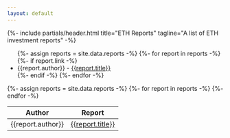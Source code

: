 ```yaml
---
layout: default
---
```



{%- include partials/header.html title="ETH Reports" tagline="A list of ETH investment reports" -%}


<!-- Content -->
<section class="d-none pb-5">
  <div class="container">
    <div class="row justify-content-center">
      <div class="col-12 mb-4">
        <div class="card rounded-3 mx-auto bg-blue text-gray" style="max-width: 40rem;">
          <div class="card-body my-3 mx-0 mx-sm-2 mx-md-3">
            <ul>
            {%- assign reports = site.data.reports -%}
            {%- for report in reports -%}
              {%- if report.link -%}
                <li class="entry">
                  {{report.author}} - <a href="{{report.link}}" target="_blank">{{report.title}}</a>
                </li>
              {%- endif -%}
            {%- endfor -%}
          </ul>
          </div>
        </div>
      </div>
    </div>
  </div>
</section>





<!-- Content -->
<section id="reports" class="pb-5 dd-none">
  <div class="container">
    <div class="table-responsive mx-auto" style="max-width: 40rem;">
      <table id="reportsTable" class="table">
        <thead>
          <tr>
            <th scope="col">Author</th>
            <th scope="col">Report</th>
          </tr>
        </thead>
        <tbody>
          {%- assign reports = site.data.reports -%}
          {%- for report in reports -%}
            <tr>
              <td>{{report.author}}</td>
              <td><a href="{{report.link}}" target="_blank">{{report.title}}</a></td>
            </tr>
          {%- endfor -%}
        </tbody>
      </table>
    </div>
  </div>
</section>
